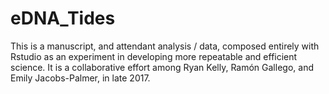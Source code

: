 # eDNA_Tides

This is a manuscript, and attendant analysis / data, composed entirely with Rstudio as an experiment in developing more repeatable and efficient science. It is a collaborative effort among Ryan Kelly, Ramón Gallego, and Emily Jacobs-Palmer, in late 2017.